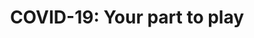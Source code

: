 ---
layout: link-post
title: "COVID-19: Your part to play"
link: /downloads/covid-19-your-part-to-play.pdf
category: Posters
---